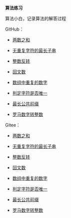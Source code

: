 **算法练习**

算法小白，记录算法的解答过程

GitHub：

* [两数之和](https://github.com/zjhpure/algorithmPractice/tree/master/src/main/java/org/pure/algorithm/twoSum/title.md)

* [无重复字符的最长子串](https://github.com/zjhpure/algorithmPractice/tree/master/src/main/java/org/pure/algorithm/longestSubstring/title.md)

* [整数反转](https://github.com/zjhpure/algorithmPractice/tree/master/src/main/java/org/pure/algorithm/palindromeNum/title.md)

* [回文数](https://github.com/zjhpure/algorithmPractice/tree/master/src/main/java/org/pure/algorithm/intReverse/title.md)

* [数组中重复的数字](https://github.com/zjhpure/algorithmPractice/tree/master/src/main/java/org/pure/algorithm/repeatNum/title.md)

* [判定字符是否唯一](https://github.com/zjhpure/algorithmPractice/tree/master/src/main/java/org/pure/algorithm/strIsUnique/title.md)

* [最长公共前缀](https://github.com/zjhpure/algorithmPractice/tree/master/src/main/java/org/pure/algorithm/longestCommonPre/title.md)

* [罗马数字转整数](https://github.com/zjhpure/algorithmPractice/tree/master/src/main/java/org/pure/algorithm/romanToInt/title.md)

Gitee：

* [两数之和](https://gitee.com/zjhpure/algorithm-practice/tree/master/src/main/java/org/pure/algorithm/twoSum/title.md)

* [无重复字符的最长子串](https://gitee.com/zjhpure/algorithm-practice/tree/master/src/main/java/org/pure/algorithm/longestSubstring/title.md)

* [整数反转](https://gitee.com/zjhpure/algorithm-practice/tree/master/src/main/java/org/pure/algorithm/palindromeNum/title.md)

* [回文数](https://gitee.com/zjhpure/algorithm-practice/tree/master/src/main/java/org/pure/algorithm/intReverse/title.md)

* [数组中重复的数字](https://gitee.com/zjhpure/algorithm-practice/tree/master/src/main/java/org/pure/algorithm/repeatNum/title.md)

* [判定字符是否唯一](https://gitee.com/zjhpure/algorithm-practice/tree/master/src/main/java/org/pure/algorithm/strIsUnique/title.md)

* [最长公共前缀](https://gitee.com/zjhpure/algorithm-practice/tree/master/src/main/java/org/pure/algorithm/longestCommonPre/title.md)

* [罗马数字转整数](https://gitee.com/zjhpure/algorithm-practice/tree/master/src/main/java/org/pure/algorithm/romanToInt/title.md)
